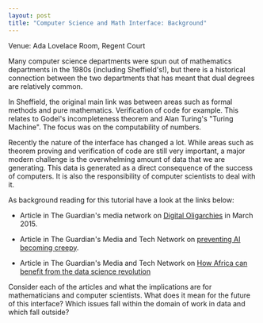 ```yaml
---
layout: post
title: "Computer Science and Math Interface: Background"
---
```


Venue: Ada Lovelace Room, Regent Court

Many computer science departments were spun out of mathematics departments in the 1980s (including Sheffield's!), but there is a historical connection between the two departments that has meant that dual degrees are relatively common.

In Sheffield, the original main link was between areas such as formal methods and pure mathematics. Verification of code for example. This relates to Godel's incompleteness theorem and Alan Turing's "Turing Machine". The focus was on the computability of numbers.

Recently the nature of the interface has changed a lot. While areas such as theorem proving and verification of code are still very important, a major modern challenge is the overwhelming amount of data that we are generating. This data is generated as a direct consequence of the success of computers. It is also the responsibility of computer scientists to deal with it.

As background reading for this tutorial have a look at the links below:

- Article in The Guardian's media network on [Digital Oligarchies](http://www.theguardian.com/media-network/2015/mar/05/digital-oligarchy-algorithms-personal-data) in March 2015.

- Article in The Guardian's Media and Tech Network on [preventing AI becoming creepy](http://www.theguardian.com/media-network/2015/jun/12/artificial-intelligence-ai-human-computer).

- Article in The Guardian's Media and Tech Network on [How Africa can benefit from the data science revolution](http://www.theguardian.com/media-network/2015/aug/25/africa-benefit-data-science-information)

Consider each of the articles and what the implications are for mathematicians and computer scientists. What does it mean for the future of this interface? Which issues fall within the domain of work in data and which fall outside?

